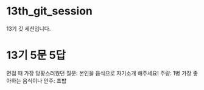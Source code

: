 # 13th_git_session
13기 깃 세션입니다.

# 13기 5문 5답
면접 때 가장 당황스러웠던 질문: 본인을 음식으로 자기소개 해주세요!
주량: 1병
가장 좋아하는 음식이나 안주: 초밥